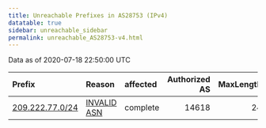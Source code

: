 ```yaml
---
title: Unreachable Prefixes in AS28753 (IPv4)
datatable: true
sidebar: unreachable_sidebar
permalink: unreachable_AS28753-v4.html
---
```


Data as of 2020-07-18 22:50:00 UTC


<div class="datatable-begin"></div>

| Prefix                                                   | Reason                                                                                                 | affected   |   Authorized AS |   MaxLength | Anchor                           |   unreachable /24s |
|:---------------------------------------------------------|:-------------------------------------------------------------------------------------------------------|:-----------|----------------:|------------:|:---------------------------------|-------------------:|
| [209.222.77.0/24](https://stat.ripe.net/209.222.77.0/24) | [INVALID ASN](https://rpki-validator.ripe.net/announcement-preview?asn=AS28753&prefix=209.222.77.0/24) | complete   |           14618 |          24 | [ARIN](unreachable_ARIN-v4.html) |                  1 |

<div class="datatable-end"></div>